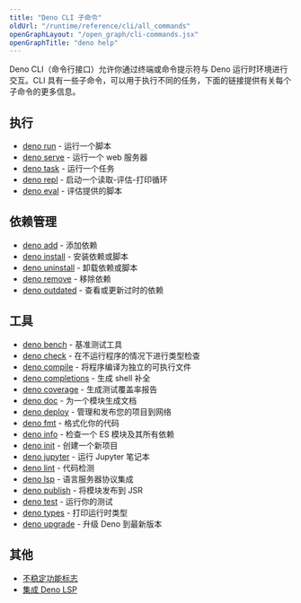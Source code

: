 ```yaml
---
title: "Deno CLI 子命令"
oldUrl: "/runtime/reference/cli/all_commands"
openGraphLayout: "/open_graph/cli-commands.jsx"
openGraphTitle: "deno help"
---
```


Deno CLI（命令行接口）允许你通过终端或命令提示符与 Deno 运行时环境进行交互。CLI 具有一些子命令，可以用于执行不同的任务，下面的链接提供有关每个子命令的更多信息。

## 执行

- [deno run](/runtime/reference/cli/run/) - 运行一个脚本
- [deno serve](/runtime/reference/cli/serve/) - 运行一个 web 服务器
- [deno task](/runtime/reference/cli/task/) - 运行一个任务
- [deno repl](/runtime/reference/cli/repl/) - 启动一个读取-评估-打印循环
- [deno eval](/runtime/reference/cli/eval/) - 评估提供的脚本

## 依赖管理

- [deno add](/runtime/reference/cli/add) - 添加依赖
- [deno install](/runtime/reference/cli/install/) - 安装依赖或脚本
- [deno uninstall](/runtime/reference/cli/uninstall/) - 卸载依赖或脚本
- [deno remove](/runtime/reference/cli/remove) - 移除依赖
- [deno outdated](/runtime/reference/cli/outdated) - 查看或更新过时的依赖

## 工具

- [deno bench](/runtime/reference/cli/bench/) - 基准测试工具
- [deno check](/runtime/reference/cli/check/) - 在不运行程序的情况下进行类型检查
- [deno compile](/runtime/reference/cli/compile/) - 将程序编译为独立的可执行文件
- [deno completions](/runtime/reference/cli/completions/) - 生成 shell 补全
- [deno coverage](/runtime/reference/cli/coverage/) - 生成测试覆盖率报告
- [deno doc](/runtime/reference/cli/doc/) - 为一个模块生成文档
- [deno deploy](/runtime/reference/cli/deploy) - 管理和发布您的项目到网络
- [deno fmt](/runtime/reference/cli/fmt/) - 格式化你的代码
- [deno info](/runtime/reference/cli/info/) - 检查一个 ES 模块及其所有依赖
- [deno init](/runtime/reference/cli/init/) - 创建一个新项目
- [deno jupyter](/runtime/reference/cli/jupyter/) - 运行 Jupyter 笔记本
- [deno lint](/runtime/reference/cli/lint/) - 代码检测
- [deno lsp](/runtime/reference/cli/lsp/) - 语言服务器协议集成
- [deno publish](/runtime/reference/cli/publish/) - 将模块发布到 JSR
- [deno test](/runtime/reference/cli/test/) - 运行你的测试
- [deno types](/runtime/reference/cli/types/) - 打印运行时类型
- [deno upgrade](/runtime/reference/cli/upgrade/) - 升级 Deno 到最新版本

## 其他

- [不稳定功能标志](/runtime/reference/cli/unstable_flags/)
- [集成 Deno LSP](/runtime/reference/lsp_integration/)